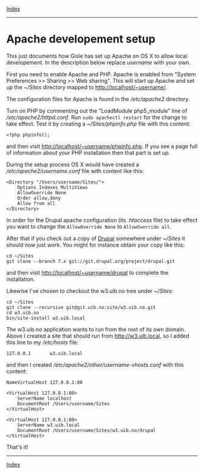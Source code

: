 [Index](index.html)
***

# Apache developement setup

This just documents how Gisle has set up Apache on OS X to allow local developement.
In the description below replace _username_ with your own.

First you need to enable Apache and PHP.  Apache is enabled from "System Preferences >> Sharing >> Web sharing".
This will start up Apache and set up the _~/Sites_ directory mapped to <http://localhost/~username/>.

The configuration files for Apache is found in the _/etc/apache2_ directory.

Turn on PHP by commenting out the "LoadModule php5\_module" line of _/etc/apache2/httpd.conf_.  Run `sudo apachectl restart`
for the change to take effect.  Test it by creating a _~/Sites/phpinfo.php_ file with this content:

    <?php phpinfo();

and then visit <http://localhost/~username/phpinfo.php>.  If you see a page
full of information about your PHP installation then that part is set up.

During the setup process OS X would have created a _/etc/apache2/username.conf_ file with content like this:

    <Directory "/Users/username/Sites/">
        Options Indexes MultiViews
        AllowOverride None
        Order allow,deny
        Allow from all
    </Directory>

In order for the Drupal apache configuration (its _.htaccess_ file) to take
effect you want to change the `AllowOverride None` to `AllowOverride all`.

After that if you check out a copy of [Drupal](http://drupal.org/project/drupal) somewhere
under _~/Sites_ it should now just work.  You might for instance obtain your
copy like this:

    cd ~/Sites
    git clone --branch 7.x git://git.drupal.org/project/drupal.git

and then visit <http://localhost/~username/drupal> to complete the installation.

Likewise I've chosen to checkout the w3.uib.no tree under _~/Sites_:

    cd ~/Sites
    git clone --recursive git@git.uib.no:site/w3.uib.no.git
    cd w3.uib.no
    bin/site-install w3.uib.local

The w3.uib.no application wants to run from the root of its own domain. Above
I created a site that should run from <http://w3.uib.local>, so I added this
line to my _/etc/hosts_ file:

    127.0.0.1       w3.uib.local

and then I created _/etc/apache2/other/username-vhosts.conf_ with this content:

    NameVirtualHost 127.0.0.1:80

    <VirtualHost 127.0.0.1:80>
        ServerName localhost
        DocumentRoot /Users/username/Sites
    </VirtualHost>

    <VirtualHost 127.0.0.1:80>
        ServerName w3.uib.local
        DocumentRoot /Users/username/Sites/w3.uib.no/drupal
    </VirtualHost>

That's it!

***
[Index](index.html)
